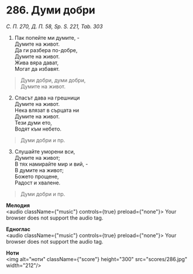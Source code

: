 # 286. Думи добри  

*С. П. 270, Д. П. 58, Sp. S. 221, Tab. 303*  

1. Пак попейте ми думите, -  
Думите на живот.  
Да ги разбера по-добре,  
Думите на живот.  
Жива вяра дават,  
Могат да избавят.  

> Думи добри, думи добри,  
> Думите на живот.  

2. Спасът дава на грешници  
Думите на живот.  
Нека влязат в сърцата ни  
Думите на живот.  
Тези думи ето,  
Водят към небето.  

> Думи добри и пр.  

3. Слушайте уморени вси,  
Думите на живот;  
В тях намирайте мир и вий, -  
В думите на живот;  
Божето прощене,  
Радост и хвалене.  

> Думи добри и пр.  

__Мелодия__  
<audio className={"music"} controls={true} preload={"none"}><source src="mp3/286.mp3" type="audio/mpeg"/>
Your browser does not support the audio tag.
</audio>  

__Едноглас__  
<audio className={"music"} controls={true} preload={"none"}><source src="transp/286.mp3" type="audio/mpeg"/>
Your browser does not support the audio tag.
</audio>  

__Ноти__  
<img alt="ноти" className={"score"} height="300" src="scores/286.jpg" width="212"/>
